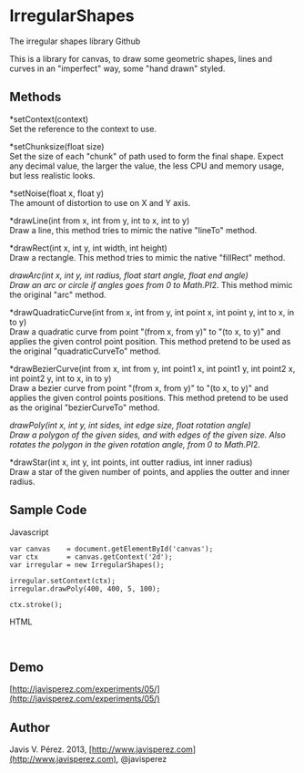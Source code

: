 IrregularShapes
===============

The irregular shapes library Github

This is a library for canvas, to draw some geometric shapes, lines and curves in an "imperfect" way, some "hand drawn" styled.

Methods
-------

*setContext(context)  
Set the reference to the context to use.

*setChunksize(float size)  
Set the size of each "chunk" of path used to form the final shape.
Expect any decimal value, the larger the value, the less CPU and memory usage, but less realistic looks.

*setNoise(float x, float y)  
The amount of distortion to use on X and Y axis.

*drawLine(int from x, int from y, int to x, int to y)  
Draw a line, this method tries to mimic the native "lineTo" method.

*drawRect(int x, int y, int width, int height)  
Draw a rectangle. This method tries to mimic the native "fillRect" method.

*drawArc(int x, int y, int radius, float start angle, float end angle)  
Draw an arc or circle if angles goes from 0 to Math.PI*2.
This method mimic the original "arc" method.

*drawQuadraticCurve(int from x, int from y, int point x, int point y, int to x, in to y)  
Draw a quadratic curve from point "(from x, from y)" to "(to x, to y)" and applies the given control point position.
This method pretend to be used as the original "quadraticCurveTo" method.

*drawBezierCurve(int from x, int from y, int point1 x, int point1 y, int point2 x, int point2 y, int to x, in to y)  
Draw a bezier curve from point "(from x, from y)" to "(to x, to y)" and applies the given control points positions.
This method pretend to be used as the original "bezierCurveTo" method.

*drawPoly(int x, int y, int sides, int edge size, float rotation angle)  
Draw a polygon of the given sides, and with edges of the given size. Also rotates the polygon in the given rotation angle, from 0 to Math.PI*2.

*drawStar(int x, int y, int points, int outter radius, int inner radius)  
Draw a star of the given number of points, and applies the outter and inner radius.

Sample Code
-----------

Javascript

    var canvas    = document.getElementById('canvas');
    var ctx       = canvas.getContext('2d');
    var irregular = new IrregularShapes();
    
    irregular.setContext(ctx);
    irregular.drawPoly(400, 400, 5, 100);

    ctx.stroke();

HTML
<pre>
    <canvas id="canvas" width="800" height="800"></canvas>
</pre>

Demo
----
[http://javisperez.com/experiments/05/](http://javisperez.com/experiments/05/)

Author
------

Javis V. Pérez. 2013, [http://www.javisperez.com](http://www.javisperez.com), @javisperez
